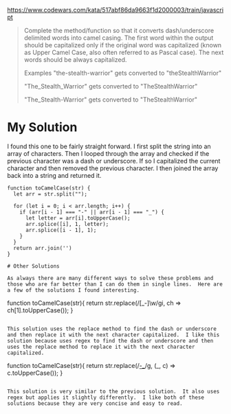 https://www.codewars.com/kata/517abf86da9663f1d2000003/train/javascript



>Complete the method/function so that it converts dash/underscore delimited words into camel casing. The first word within the output should be capitalized only if the original word was capitalized (known as Upper Camel Case, also often referred to as Pascal case). The next words should be always capitalized.
>
>Examples
>"the-stealth-warrior" gets converted to "theStealthWarrior"
>
>"The_Stealth_Warrior" gets converted to "TheStealthWarrior"
>
>"The_Stealth-Warrior" gets converted to "TheStealthWarrior"

# My Solution

I found this one to be fairly straight forward.  I first split the string into an array of characters.  Then I looped through the array and checked if the previous character was a dash or underscore.  If so I capitalized the current character and then removed the previous character.  I then joined the array back into a string and returned it.

```
function toCamelCase(str) {
  let arr = str.split("");

  for (let i = 0; i < arr.length; i++) {
    if (arr[i - 1] === "-" || arr[i - 1] === "_") {
      let letter = arr[i].toUpperCase();
      arr.splice([i], 1, letter);
      arr.splice([i - 1], 1);
    }
  }
  return arr.join('')
}

# Other Solutions

As always there are many different ways to solve these problems and those who are far better than I can do them in single lines.  Here are a few of the solutions I found interesting.  

```
function toCamelCase(str){
  return str.replace(/[_-]\w/gi, ch => ch[1].toUpperCase());
}
```

This solution uses the replace method to find the dash or underscore and then replace it with the next character capitalized.  I like this solution because uses regex to find the dash or underscore and then uses the replace method to replace it with the next character capitalized.

```
function toCamelCase(str){
  return str.replace(/[-_](.)/g, (_, c) => c.toUpperCase());
}
```

This solution is very similar to the previous solution.  It also uses regex but applies it slightly differently.  I like both of these solutions because they are very concise and easy to read.  